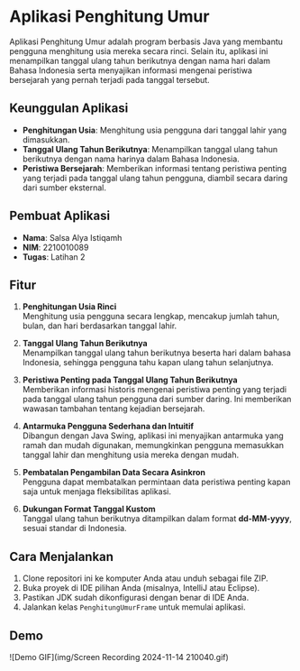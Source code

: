 # Aplikasi Penghitung Umur

Aplikasi Penghitung Umur adalah program berbasis Java yang membantu pengguna menghitung usia mereka secara rinci. Selain itu, aplikasi ini menampilkan tanggal ulang tahun berikutnya dengan nama hari dalam Bahasa Indonesia serta menyajikan informasi mengenai peristiwa bersejarah yang pernah terjadi pada tanggal tersebut.

## Keunggulan Aplikasi

- **Penghitungan Usia**: Menghitung usia pengguna dari tanggal lahir yang dimasukkan.
- **Tanggal Ulang Tahun Berikutnya**: Menampilkan tanggal ulang tahun berikutnya dengan nama harinya dalam Bahasa Indonesia.
- **Peristiwa Bersejarah**: Memberikan informasi tentang peristiwa penting yang terjadi pada tanggal ulang tahun pengguna, diambil secara daring dari sumber eksternal.

## Pembuat Aplikasi

- **Nama**: Salsa Alya Istiqamh
- **NIM**: 2210010089
- **Tugas**: Latihan 2

## Fitur

1. **Penghitungan Usia Rinci**  
   Menghitung usia pengguna secara lengkap, mencakup jumlah tahun, bulan, dan hari berdasarkan tanggal lahir.

2. **Tanggal Ulang Tahun Berikutnya**  
   Menampilkan tanggal ulang tahun berikutnya beserta hari dalam bahasa Indonesia, sehingga pengguna tahu kapan ulang tahun selanjutnya.

3. **Peristiwa Penting pada Tanggal Ulang Tahun Berikutnya**  
   Memberikan informasi historis mengenai peristiwa penting yang terjadi pada tanggal ulang tahun pengguna dari sumber daring. Ini memberikan wawasan tambahan tentang kejadian bersejarah.

4. **Antarmuka Pengguna Sederhana dan Intuitif**  
   Dibangun dengan Java Swing, aplikasi ini menyajikan antarmuka yang ramah dan mudah digunakan, memungkinkan pengguna memasukkan tanggal lahir dan menghitung usia mereka dengan mudah.

5. **Pembatalan Pengambilan Data Secara Asinkron**  
   Pengguna dapat membatalkan permintaan data peristiwa penting kapan saja untuk menjaga fleksibilitas aplikasi.

6. **Dukungan Format Tanggal Kustom**  
   Tanggal ulang tahun berikutnya ditampilkan dalam format **dd-MM-yyyy**, sesuai standar di Indonesia.

## Cara Menjalankan

1. Clone repositori ini ke komputer Anda atau unduh sebagai file ZIP.
2. Buka proyek di IDE pilihan Anda (misalnya, IntelliJ atau Eclipse).
3. Pastikan JDK sudah dikonfigurasi dengan benar di IDE Anda.
4. Jalankan kelas `PenghitungUmurFrame` untuk memulai aplikasi.

## Demo
![Demo GIF](img/Screen Recording 2024-11-14 210040.gif)

